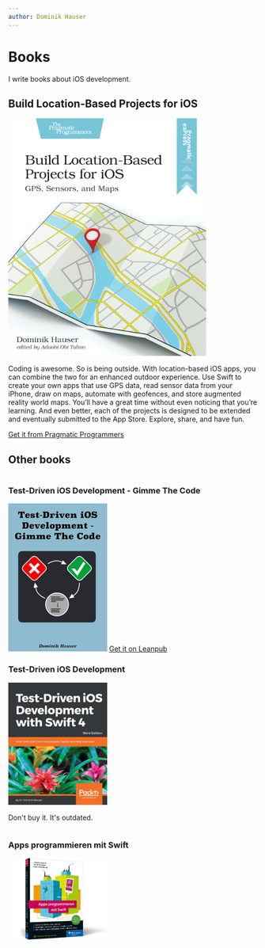 ```yaml
---
author: Dominik Hauser
---
```


# Books

I write books about iOS development.

## Build Location-Based Projects for iOS

<img src="../../general/build_location_based_projects.jpg" width="400"/>

Coding is awesome. So is being outside. With location-based iOS apps, you can combine the two for an enhanced outdoor experience. Use Swift to create your own apps that use GPS data, read sensor data from your iPhone, draw on maps, automate with geofences, and store augmented reality world maps. You’ll have a great time without even noticing that you’re learning. And even better, each of the projects is designed to be extended and eventually submitted to the App Store. Explore, share, and have fun.

[Get it from Pragmatic Programmers](https://pragprog.com/titles/dhios/)

## Other books

<div class="row">
  <div class="column">
    <h3>Test-Driven iOS Development - Gimme The Code</h3>
    <img src="../../general/tdd_gimme.png" width="200"/>
    <a href="https://leanpub.com/tdd_ios_gimme_the_code">Get it on Leanpub</a>
  </div>
  
  <div class="column">
    <h3>Test-Driven iOS Development</h3>
    <img src="../../general/tdd.png" width="200"/>
    <p>Don't buy it. It's outdated.</p>
  </div>
  
  <div class="column">
    <h3>Apps programmieren mit Swift</h3>
    <img src="../../general/app_programmieren_mit_swift.png" width="200"/>
  </div>
</div>

